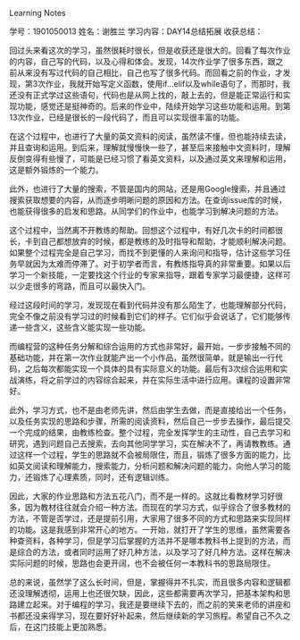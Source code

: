 Learning Notes


学号：1901050013
姓名：谢胜兰
学习内容：DAY14总结拓展
收获总结：


回过头来看这次的学习，虽然很耗时很长，但是收获还是很大的。回看了每次作业的内容，自己写的代码，以及心得和体会。发现，14次作业学了很多东西，跟之前从来没有写过代码的自己相比，自己也写了很多代码。而回看之前的作业，才发现，第3次作业，我就开始写定义函数，使用if…elif以及while语句了，而那时，我还没有正式学过这些语句，代码也是从网上找的，敲上去的，但是能正常运行和实现功能，感觉还是挺神奇的。后来的作业中，陆续开始学习这些功能和运用。到第13次作业，已经是很长的一段代码了，而且可以实现很丰富的功能。

在这个过程中，也进行了大量的英文资料的阅读，虽然读不懂，但也能持续去读，并且查询和运用。到后来，理解就慢慢快一些了，甚至后来接触中文资料时，理解反倒变得有些慢了，可能是已经习惯了看英文资料，以及通过英文来理解和运用，这是额外锻炼的一个能力。

此外，也进行了大量的搜索，不管是国内的网站，还是用Google搜索，并且通过搜索获取想要的内容，从而逐步明晰问题的原因和方法。在查询issue库的时候，也能获得很多的启发和思路。从同学们的作业中，也能学习到解决问题的方法。

这个过程中，当然离不开教练的帮助。回想这个过程中，有好几次卡的时间都很长，卡到自己都想放弃的时候，都是教练的及时指导和帮助，才能顺利解决问题。如果整个过程完全是自己学习，而找不到更懂的人来询问和指导，估计这些学习任务早就因为太难而停滞了。对于初学者而言，有教练指导真的非常重要。如果以后学习一个新技能，一定要找这个行业的专家来指导，跟着专家学习最便捷，这样可以少走很多的弯路，而且可以最快入门。

经过这段时间的学习，发现现在看到代码并没有那么陌生了，也能理解部分代码，完全不像之前没有学习过的时候看到它们的样子。它们似乎会说话了，它们能够传递一些含义，这些含义能实现一些功能。

而编程营的这种任务分解和综合运用的方式也非常好，最开始，一步步接触不同的基础功能，并在第一次作业就能产出一个小作品，虽然很简单，就是输出一行代码，之后每次都能实现一个具体的具有实际意义的功能。最后有3次综合运用和实战演练，将之前学过的内容综合起来，并在实际生活中进行应用。课程的设置非常好。

此外，学习方式，也不是由老师先讲，然后由学生去做，而是直接给出一个任务，以及任务实现的思路和步骤，所需的阅读资料，然后自己一步步去操作，最后提交一个完成的结果，由教练检查。整个过程，完全发挥学生的主动性，自己去学习和研究，遇到问题自己去搜索，去向其他同学学习，实在解决不了，再请教教练。通过这样一个过程，学生的思路就不会被局限住，而且，锻炼了很多方面的能力，比如英文阅读和理解能力，搜索能力，分析问题和解决问题的能力，向他人学习的能力，还锻炼了心理素质，同时，还有逻辑训练。

因此，大家的作业思路和方法五花八门，而不是一样的。这就比看教材学习好很多，因为教材往往就会介绍一种方法。而现在的学习方式，似乎综合了很多教材的方法，不管是否学过，还是提前引用，大家用了很多不同的方式和思路来实现同样的功能。这是我感到非常开心的地方。一开始，就打开了学生的思维，虽然需要各种查资料，各种学习，但是学习后掌握的方法并不是哪本教科书上提到的方法，而是综合的方法，或者同时运用了好几种方法，以及学习了好几种方法。这样在解决实际问题的时候，思路也会更开阔，也不会被任何一本教科书的思路局限住。

总的来说，虽然学了这么长时间，但是，掌握得并不扎实，而且很多内容和逻辑都还没理解透彻，运用上也还很欠缺，因此，这些都需要再次学习，把基本架构和思路建立起来。对于编程的学习，我还是要继续下去的，而之前的笑来老师的讲座和书都还没来得学习，现在要好好补起来，然后继续新的学习旅程。希望自己不久之后，在这门技能上更加熟悉。
